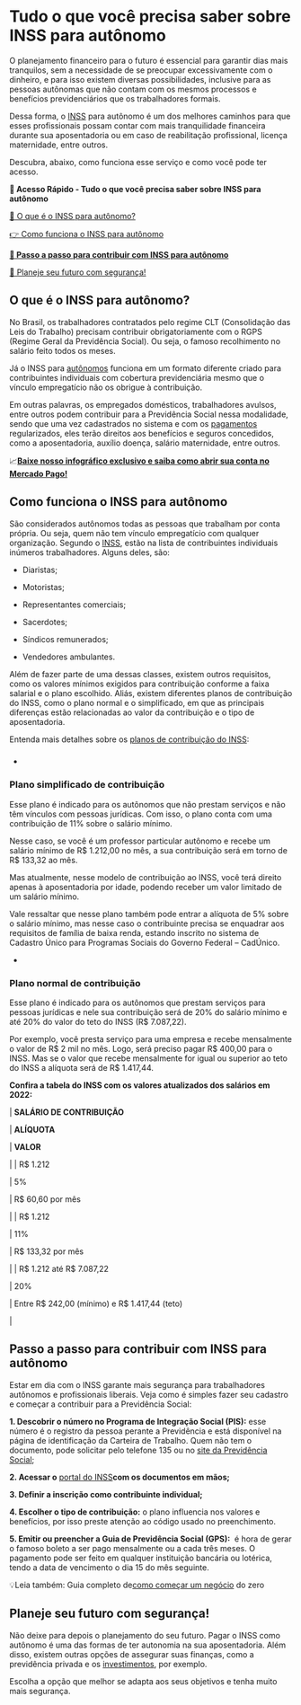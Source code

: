 # Tudo o que você precisa saber sobre INSS para autônomo

O planejamento financeiro para o futuro é essencial para garantir dias mais tranquilos, sem a necessidade de se preocupar excessivamente com o dinheiro, e para isso existem diversas possibilidades, inclusive para as pessoas autônomas que não contam com os mesmos processos e benefícios previdenciários que os trabalhadores formais.

Dessa forma, o [INSS](https://meubolso.mercadopago.com.br/quais-os-beneficios-do-inss-para-mei) para autônomo é um dos melhores caminhos para que esses profissionais possam contar com mais tranquilidade financeira durante sua aposentadoria ou em caso de reabilitação profissional, licença maternidade, entre outros.

Descubra, abaixo, como funciona esse serviço e como você pode ter acesso.

**💙 Acesso Rápido - Tudo o que você precisa saber sobre INSS para autônomo**

[🤔 O que é o INSS para autônomo?](#A)

[👉 Como funciona o INSS para autônomo](#B)

**[🎯 Passo a passo para contribuir com INSS para autônomo](#C)**

[💪 Planeje seu futuro com segurança!](#D)

[](#)
## **O que é o INSS para autônomo?**

No Brasil, os trabalhadores contratados pelo regime CLT (Consolidação das Leis do Trabalho) precisam contribuir obrigatoriamente com o RGPS (Regime Geral da Previdência Social). Ou seja, o famoso recolhimento no salário feito todos os meses.

Já o INSS para [autônomos](https://meubolso.mercadopago.com.br/autonomo-imposto-de-renda) funciona em um formato diferente criado para contribuintes individuais com cobertura previdenciária mesmo que o vínculo empregatício não os obrigue à contribuição.

Em outras palavras, os empregados domésticos, trabalhadores avulsos, entre outros podem contribuir para a Previdência Social nessa modalidade, sendo que uma vez cadastrados no sistema e com os [pagamentos](https://meubolso.mercadopago.com.br/5-melhores-maneiras-de-receber-pagamentos-on-line) regularizados, eles terão direitos aos benefícios e seguros concedidos, como a aposentadoria, auxílio doença, salário maternidade, entre outros.

📈**[Baixe nosso infográfico exclusivo e saiba como abrir sua conta no Mercado Pago!](https://conteudo.mercadopago.com.br/hubfs/MercadoPago_20231212_InfograficoAbrirConta_v03.pdf)**

[](#)
## **Como funciona o INSS para autônomo**

São considerados autônomos todas as pessoas que trabalham por conta própria. Ou seja, quem não tem vínculo empregatício com qualquer organização. Segundo o [INSS](https://www.gov.br/pt-br/categorias/trabalho-e-previdencia/previdencia), estão na lista de contribuintes individuais inúmeros trabalhadores. Alguns deles, são:

- Diaristas;

- Motoristas;

- Representantes comerciais;

- Sacerdotes;

- Síndicos remunerados; 

- Vendedores ambulantes.

Além de fazer parte de uma dessas classes, existem outros requisitos, como os valores mínimos exigidos para contribuição conforme a faixa salarial e o plano escolhido. Aliás, existem diferentes planos de contribuição do INSS, como o plano normal e o simplificado, em que as principais diferenças estão relacionadas ao valor da contribuição e o tipo de aposentadoria.

Entenda mais detalhes sobre os [planos de contribuição do INSS](https://www.gov.br/inss/pt-br/saiba-mais/seus-direitos-e-deveres/calculo-da-guia-da-previdencia-social-gps/forma-de-pagar-e-codigos-de-pagamento-contribuinte-individual-facultativo):

### 

- 
### **Plano simplificado de contribuição**

Esse plano é indicado para os autônomos que não prestam serviços e não têm vínculos com pessoas jurídicas. Com isso, o plano conta com uma contribuição de 11% sobre o salário mínimo.

Nesse caso, se você é um professor particular autônomo e recebe um salário mínimo de R$ 1.212,00 no mês, a sua contribuição será em torno de R$ 133,32 ao mês.

Mas atualmente, nesse modelo de contribuição ao INSS, você terá direito apenas à aposentadoria por idade, podendo receber um valor limitado de um salário mínimo.

Vale ressaltar que nesse plano também pode entrar a alíquota de 5% sobre o salário mínimo, mas nesse caso o contribuinte precisa se enquadrar aos requisitos de família de baixa renda, estando inscrito no sistema de Cadastro Único para Programas Sociais do Governo Federal – CadÚnico.

- 
### **Plano normal de contribuição**

Esse plano é indicado para os autônomos que prestam serviços para pessoas jurídicas e nele sua contribuição será de 20% do salário mínimo e até 20% do valor do teto do INSS (R$ 7.087,22).

Por exemplo, você presta serviço para uma empresa e recebe mensalmente o valor de R$ 2 mil no mês. Logo, será preciso pagar R$ 400,00 para o INSS. Mas se o valor que recebe mensalmente for igual ou superior ao teto do INSS a alíquota será de R$ 1.417,44.

**Confira a tabela do INSS com os valores atualizados dos salários em 2022:**

| 
**SALÁRIO DE CONTRIBUIÇÃO**

 | 
**ALÍQUOTA**

 | 
**VALOR**

 |
| 
R$ 1.212

 | 
5%

 | 
R$ 60,60 por mês

 |
| 
R$ 1.212

 | 
11%

 | 
R$ 133,32 por mês

 |
| 
R$ 1.212 até R$ 7.087,22

 | 
20%

 | 
Entre R$ 242,00 (mínimo) e R$ 1.417,44 (teto)

 |

[](#)
## **Passo a passo para contribuir com INSS para autônomo**

Estar em dia com o INSS garante mais segurança para trabalhadores autônomos e profissionais liberais. Veja como é simples fazer seu cadastro e começar a contribuir para a Previdência Social:

**1. Descobrir o número no Programa de Integração Social (PIS):** esse número é o registro da pessoa perante a Previdência e está disponível na página de identificação da Carteira de Trabalho. Quem não tem o documento, pode solicitar pelo telefone 135 ou no [site da Previdência Social](https://cnisnet.inss.gov.br/cnisinternet/faces/pages/perfil.xhtml;jsessionid=McSmbDWQxQGh1j6GTWtY0jkkqc4kQRc2YkzPsyhb8r1chmKpY4PL!477512449);

**2. Acessar o** [portal do INSS](https://meu.inss.gov.br/#/login)**com os documentos em mãos;**

**3. Definir a inscrição como contribuinte individual;**

**4. Escolher o tipo de contribuição:** o plano influencia nos valores e benefícios, por isso preste atenção ao código usado no preenchimento.

**5. Emitir ou preencher a Guia de Previdência Social (GPS):**  é hora de gerar o famoso boleto a ser pago mensalmente ou a cada três meses. O pagamento pode ser feito em qualquer instituição bancária ou lotérica, tendo a data de vencimento o dia 15 do mês seguinte.

💡Leia também: Guia completo de[como começar um negócio](https://meubolso.mercadopago.com.br/guia-completo-como-comecar-um-negocio) do zero

[](#)
## **Planeje seu futuro com segurança!**

Não deixe para depois o planejamento do seu futuro. Pagar o INSS como autônomo é uma das formas de ter autonomia na sua aposentadoria. Além disso, existem outras opções de assegurar suas finanças, como a previdência privada e os [investimentos](https://meubolso.mercadopago.com.br/diferenca-entre-economizar-investir), por exemplo.

Escolha a opção que melhor se adapta aos seus objetivos e tenha muito mais segurança.